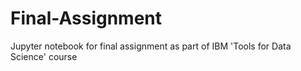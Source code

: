 # Final-Assignment
Jupyter notebook for final assignment as part of IBM 'Tools for Data Science' course
